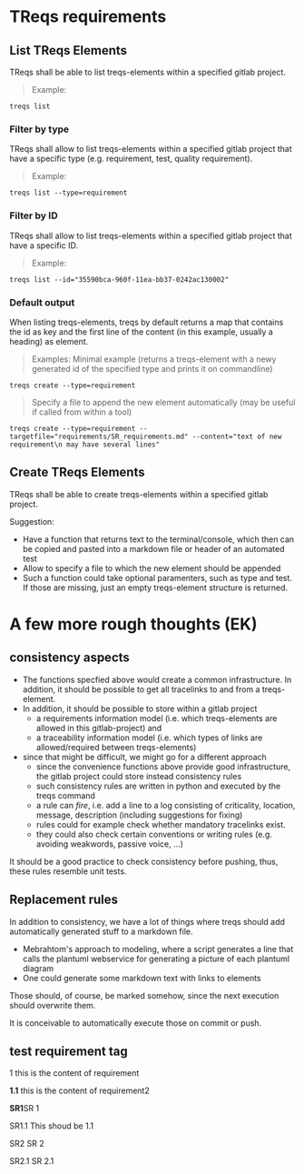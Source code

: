 # TReqs requirements

<treqs-element id="35590bca-960f-11ea-bb37-0242ac130002" type="requirement" >

## List TReqs Elements
TReqs shall be able to list treqs-elements within a specified gitlab project.

> Example:

    treqs list

<treqs-element id="437f09c6-9613-11ea-bb37-0242ac130002" type="requirement" >

### Filter by type 
TReqs shall allow to list treqs-elements within a specified gitlab project that have a specific type (e.g. requirement, test, quality requirement).
<treqs-link type="parent" target="35590bca-960f-11ea-bb37-0242ac130002" />

> Example:

    treqs list --type=requirement

</treqs-element>

<treqs-element id="a0820b4a-9614-11ea-bb37-0242ac130002" type="requirement" >

### Filter by ID 
TReqs shall allow to list treqs-elements within a specified gitlab project that have a specific ID.
<treqs-link type="parent" target="35590bca-960f-11ea-bb37-0242ac130002" />

> Example:

    treqs list --id="35590bca-960f-11ea-bb37-0242ac130002"

</treqs-element>

<treqs-element id="a0820e06-9614-11ea-bb37-0242ac130002" type="requirement" >

### Default output 
When listing treqs-elements, treqs by default returns a map that contains the id as key and the first line of the content (in this example, usually a heading) as element. 
<treqs-link type="parent" target="35590bca-960f-11ea-bb37-0242ac130002" />
</treqs-element>

</treqs-element>

<treqs-element id="97a8fb92-9613-11ea-bb37-0242ac130002" type="requirement" >

> Examples:
> Minimal example (returns a treqs-element with a newy generated id of the specified type and prints it on commandline)

    treqs create --type=requirement

> Specify a file to append the new element automatically (may be useful if called from within a tool)    

    treqs create --type=requirement --targetfile="requirements/SR_requirements.md" --content="text of new requirement\n may have several lines"


## Create TReqs Elements
TReqs shall be able to create treqs-elements within a specified gitlab project.

Suggestion:

- Have a function that returns text to the terminal/console, which then can be copied and pasted into a markdown file or header of an automated test
- Allow to specify a file to which the new element should be appended
- Such a function could take optional paramenters, such as type and test. If those are missing, just an empty treqs-element structure is returned.

</treqs-element>


# A few more rough thoughts (EK)

## consistency aspects
- The functions specfied above would create a common infrastructure. In addition, it should be possible to get all tracelinks to and from a treqs-element.
- In addition, it should be possible to store within a gitlab project 
   - a requirements information model (i.e. which treqs-elements are allowed in this gitlab-project) and 
   - a traceability information model (i.e. which types of links are allowed/required between treqs-elements)
- since that might be difficult, we might go for a different approach
   - since the convenience functions above provide good infrastructure, the gitlab project could store instead consistency rules
   - such consistency rules are written in python and executed by the treqs command
   - a rule can _fire_, i.e. add a line to a log consisting of criticality, location, message, description (including suggestions for fixing)
   - rules could for example check whether mandatory tracelinks exist. 
   - they could also check certain conventions or writing rules (e.g. avoiding weakwords, passive voice, ...)
   
It should be a good practice to check consistency before pushing, thus, these rules resemble unit tests.
   
## Replacement rules

In addition to consistency, we have a lot of things where treqs should add automatically generated stuff to a markdown file.

- Mebrahtom's approach to modeling, where a script generates a line that calls the plantuml webservice for generating a picture of each plantuml diagram
- One could generate some markdown text with links to elements

Those should, of course, be marked somehow, since the next execution should overwrite them. 

It is conceivable to automatically execute those on commit or push.



## test requirement tag
1<treqs-element id="437f09c6-9613-11ea-bb37-0242ac130002" type="requirement"  linked_us="b860686e-9b6f-11ea-bb37-0242ac130002" parent_sr="b8606b20-9b6f-11ea-bb37-0242ac130002"> this is the content of requirement</treqs-element>


<b>1.1</b><treqs-element id="437f09c6-9613-11ea-bb37-0242ac130002" type="requirement"  linked_us="b860686e-9b6f-11ea-bb37-0242ac130002" parent_sr="b8606b20-9b6f-11ea-bb37-0242ac130002"> this is the content of requirement2</treqs-element>

<b>SR1</b><element id="3552adb8-9b99-11ea-bb37-0242ac130002" type="SR" link_us="3552b1be-9b99-11ea-bb37-0242ac130002" link_element="root" email="person1" date="20200101 00:00:00">SR 1</element>

SR1.1 <treqs-element id="3552b0ec-9b99-11ea-b837-0242ac130002" type="SR" link_us="3552b286-9b99-11ea-bb37-0242ac130002" link_element="3552adb8-9b99-11ea-bb37-0242ac130002" email="XXXXX" date="20200000 00:00:00">This shoud be 1.1</element>

SR2 <element id="3552affc-9b99-11ea-bb37-0242ac130002" type="SR" link_us="3552b286-9b99-11ea-bb37-0242ac130002" link_element="root" email="person1" date="20200101 00:00:00">SR 2</element>

SR2.1 <element id="3552b0ec-9b99-11ea-bb37-0242ac130002" type="SR" link_us="3552b286-9b99-11ea-bb37-0242ac130002" link_element="3552affc-9b99-11ea-bb37-0242ac130002" email="person1" date="20200101 00:00:00">SR 2.1</element>


